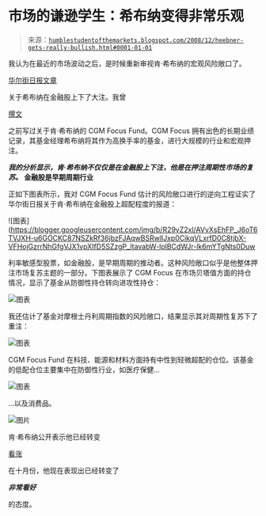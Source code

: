 <!--yml

类别：未分类

日期：2024-05-18 01:01:31

-->

# 市场的谦逊学生：希布纳变得非常乐观

> 来源：[`humblestudentofthemarkets.blogspot.com/2008/12/heebner-gets-really-bullish.html#0001-01-01`](https://humblestudentofthemarkets.blogspot.com/2008/12/heebner-gets-really-bullish.html#0001-01-01)

我认为在最近的市场波动之后，是时候重新审视肯·希布纳的宏观风险敞口了。

[华尔街日报文章](http://online.wsj.com/article/SB122852533153484567.html?mod=testMod)

关于希布纳在金融股上下了大注。我曾

[撰文](http://humblestudentofthemarkets.blogspot.com/2008/06/bill-miller-ken-heebner-study-in.html)

之前写过关于肯·希布纳的 CGM Focus Fund。CGM Focus 拥有出色的长期业绩记录，其基金经理希布纳将其作为高换手率的基金，进行大规模的行业和宏观押注。

***我的分析显示，肯·希布纳不仅仅是在金融股上下注，他是在押注周期性市场的复苏。*** **金融股是早期周期行业**

正如下图表所示，我对 CGM Focus Fund 估计的风险敞口进行的逆向工程证实了华尔街日报关于肯·希布纳在金融股上超配程度的报道：

![图表](https://blogger.googleusercontent.com/img/b/R29vZ2xl/AVvXsEhFP_J6oT6TVJXH-u6GOCKC87NSZkRf36jbzFJAqwBSRwllJxp0CikqVLxrfD0C8tjbX-VFHojGzrrNhGfgVJX1vpXIfD5SZzgP_ltavabW-lplBCdWJr-lk6mYTgNts0Duw

利率敏感型股票，如金融股，是早期周期的推动者。这种风险敞口似乎是他整体押注市场复苏主题的一部分。下图表展示了 CGM Focus 在市场贝塔值方面的持仓情况，显示了基金从防御性持仓转向进攻性持仓：

![图表](https://blogger.googleusercontent.com/img/b/R29vZ2xl/AVvXsEhsyW3Uin9LHei0sQGFmx2fBO6sHCdYIT9PqCPSUXCoyJ1x4zHSTNwTyBOMjBDF4f6bYd1_1uJ_Z_u2htyYVsnKO9Qhf6z_4nJvF6_utd-KljNw3VXSGBZyU3vsBXXnp8sQ88WT5_jNgqOP/s1600-h/Beta.JPG)

我还估计了基金对摩根士丹利周期指数的风险敞口，结果显示其对周期性复苏下了重注：

![图表](https://blogger.googleusercontent.com/img/b/R29vZ2xl/AVvXsEiM4gHUXcRYyDi2G8oab7MMmMAFvI8dEa2McNph3rcecrGf-qe7O0kJ5a3gvT3i2IK2xAYCFDyCZsX7yYncSAcdDtWvpB5KVY-pdZQqk3imxyBLgKE9sz4WztyMzAFnkfdLJce415pXBs67/s1600-h/Cyclicals.JPG)

CGM Focus Fund 在科技、能源和材料方面持有中性到轻微超配的仓位。该基金的低配仓位主要集中在防御性行业，如医疗保健...

![图表](https://blogger.googleusercontent.com/img/b/R29vZ2xl/AVvXsEgB7v2-b17P1LETV1GnQYmhQurEelW7ySGlzS0qVLop_T2UPk4GVHFjjVkBtS9HV47A_hy19XzbYaXso7Mo5-9U-MiQ12NTpUU4ECuCTxC8IXmidqy9T2P7HTh6smzX1AYHHC6oCcLBvxA5/s1600-h/Health+Care.JPG)

…以及消费品。

![图片](https://blogger.googleusercontent.com/img/b/R29vZ2xl/AVvXsEhlrXOGgwbsfYPCopTL6smHzuPVcCaE1TEBlZS3P2Leknc7fHpmVeyaCkNZGtsqD3r_m-o61oLE9sITRDbSCajz2dRCaR25QyL4iZtfHKxzNsjiyf-1-0ZYOZjKoQtEmyDz8zXeXW7nYb7h/s1600-h/Cons+Staples.JPG) 

肯·希布纳公开表示他已经转变

[看涨](http://www.nytimes.com/2008/10/12/business/12stox.html?_r=3&hp&oref=slogin&oref=slogin)

在十月份，他现在表现出已经转变了

***非常看好***

的态度。
